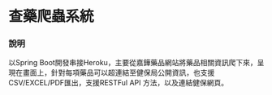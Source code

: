 # 查藥爬蟲系統

### 說明
以Spring Boot開發串接Heroku，主要從嘉鏵藥品網站將藥品相關資訊爬下來，呈現在畫面上，針對每項藥品可以超連結至健保局公開資訊，也支援CSV/EXCEL/PDF匯出，支援RESTFul API 方法，以及連結健保網頁。


